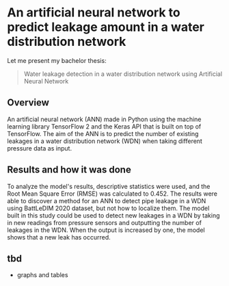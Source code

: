 # An artificial neural network to predict leakage amount in a water distribution network
Let me present my bachelor thesis: 
> Water leakage detection in a water distribution network using Artificial Neural Network

## Overview
An artificial neural network (ANN) made in Python using the machine learning library TensorFlow 2 and the Keras API that is built on top of TensorFlow. The aim of the ANN is to predict the number of existing leakages in a water distribution network (WDN) when taking different pressure data as
input. 

## Results and how it was done
To analyze the model's results, descriptive statistics were used, and the Root Mean Square Error
(RMSE) was calculated to 0.452. The results were able to discover a method for an ANN to detect pipe
leakage in a WDN using BattLeDIM 2020 dataset, but not how to localize them. The model built in this
study could be used to detect new leakages in a WDN by taking in new readings from pressure sensors
and outputting the number of leakages in the WDN. When the output is increased by one, the model
shows that a new leak has occurred.

## tbd
- graphs and tables
